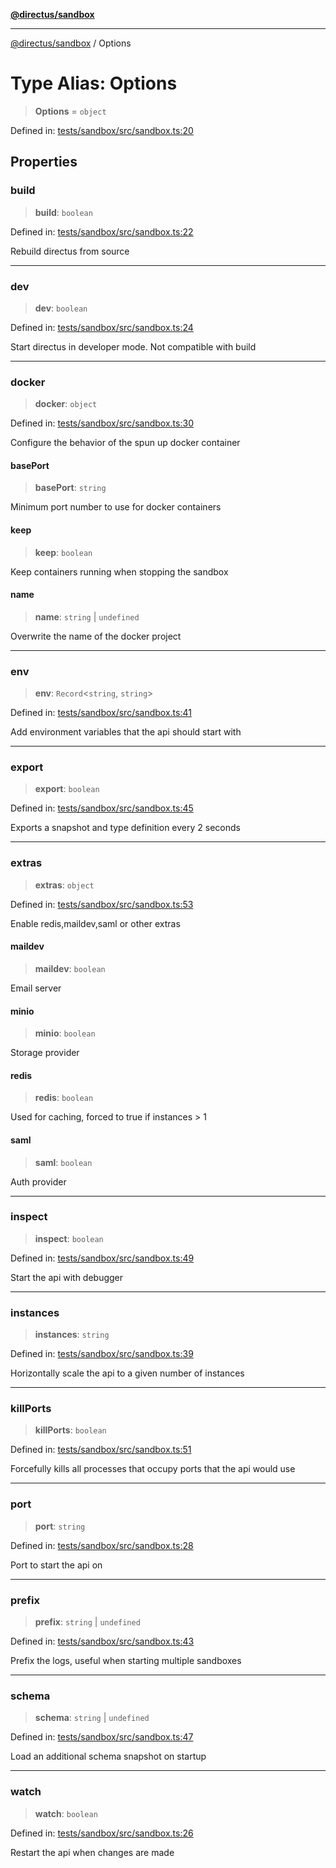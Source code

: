 [**@directus/sandbox**](../README.md)

***

[@directus/sandbox](../globals.md) / Options

# Type Alias: Options

> **Options** = `object`

Defined in: [tests/sandbox/src/sandbox.ts:20](https://github.com/directus/directus/blob/be7bd2f6c7ad4fe1677be3eefcabacd0f25edd47/tests/sandbox/src/sandbox.ts#L20)

## Properties

### build

> **build**: `boolean`

Defined in: [tests/sandbox/src/sandbox.ts:22](https://github.com/directus/directus/blob/be7bd2f6c7ad4fe1677be3eefcabacd0f25edd47/tests/sandbox/src/sandbox.ts#L22)

Rebuild directus from source

***

### dev

> **dev**: `boolean`

Defined in: [tests/sandbox/src/sandbox.ts:24](https://github.com/directus/directus/blob/be7bd2f6c7ad4fe1677be3eefcabacd0f25edd47/tests/sandbox/src/sandbox.ts#L24)

Start directus in developer mode. Not compatible with build

***

### docker

> **docker**: `object`

Defined in: [tests/sandbox/src/sandbox.ts:30](https://github.com/directus/directus/blob/be7bd2f6c7ad4fe1677be3eefcabacd0f25edd47/tests/sandbox/src/sandbox.ts#L30)

Configure the behavior of the spun up docker container

#### basePort

> **basePort**: `string`

Minimum port number to use for docker containers

#### keep

> **keep**: `boolean`

Keep containers running when stopping the sandbox

#### name

> **name**: `string` \| `undefined`

Overwrite the name of the docker project

***

### env

> **env**: `Record`\<`string`, `string`\>

Defined in: [tests/sandbox/src/sandbox.ts:41](https://github.com/directus/directus/blob/be7bd2f6c7ad4fe1677be3eefcabacd0f25edd47/tests/sandbox/src/sandbox.ts#L41)

Add environment variables that the api should start with

***

### export

> **export**: `boolean`

Defined in: [tests/sandbox/src/sandbox.ts:45](https://github.com/directus/directus/blob/be7bd2f6c7ad4fe1677be3eefcabacd0f25edd47/tests/sandbox/src/sandbox.ts#L45)

Exports a snapshot and type definition every 2 seconds

***

### extras

> **extras**: `object`

Defined in: [tests/sandbox/src/sandbox.ts:53](https://github.com/directus/directus/blob/be7bd2f6c7ad4fe1677be3eefcabacd0f25edd47/tests/sandbox/src/sandbox.ts#L53)

Enable redis,maildev,saml or other extras

#### maildev

> **maildev**: `boolean`

Email server

#### minio

> **minio**: `boolean`

Storage provider

#### redis

> **redis**: `boolean`

Used for caching, forced to true if instances > 1

#### saml

> **saml**: `boolean`

Auth provider

***

### inspect

> **inspect**: `boolean`

Defined in: [tests/sandbox/src/sandbox.ts:49](https://github.com/directus/directus/blob/be7bd2f6c7ad4fe1677be3eefcabacd0f25edd47/tests/sandbox/src/sandbox.ts#L49)

Start the api with debugger

***

### instances

> **instances**: `string`

Defined in: [tests/sandbox/src/sandbox.ts:39](https://github.com/directus/directus/blob/be7bd2f6c7ad4fe1677be3eefcabacd0f25edd47/tests/sandbox/src/sandbox.ts#L39)

Horizontally scale the api to a given number of instances

***

### killPorts

> **killPorts**: `boolean`

Defined in: [tests/sandbox/src/sandbox.ts:51](https://github.com/directus/directus/blob/be7bd2f6c7ad4fe1677be3eefcabacd0f25edd47/tests/sandbox/src/sandbox.ts#L51)

Forcefully kills all processes that occupy ports that the api would use

***

### port

> **port**: `string`

Defined in: [tests/sandbox/src/sandbox.ts:28](https://github.com/directus/directus/blob/be7bd2f6c7ad4fe1677be3eefcabacd0f25edd47/tests/sandbox/src/sandbox.ts#L28)

Port to start the api on

***

### prefix

> **prefix**: `string` \| `undefined`

Defined in: [tests/sandbox/src/sandbox.ts:43](https://github.com/directus/directus/blob/be7bd2f6c7ad4fe1677be3eefcabacd0f25edd47/tests/sandbox/src/sandbox.ts#L43)

Prefix the logs, useful when starting multiple sandboxes

***

### schema

> **schema**: `string` \| `undefined`

Defined in: [tests/sandbox/src/sandbox.ts:47](https://github.com/directus/directus/blob/be7bd2f6c7ad4fe1677be3eefcabacd0f25edd47/tests/sandbox/src/sandbox.ts#L47)

Load an additional schema snapshot on startup

***

### watch

> **watch**: `boolean`

Defined in: [tests/sandbox/src/sandbox.ts:26](https://github.com/directus/directus/blob/be7bd2f6c7ad4fe1677be3eefcabacd0f25edd47/tests/sandbox/src/sandbox.ts#L26)

Restart the api when changes are made
